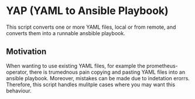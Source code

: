 # YAP (YAML to Ansible Playbook)
This script converts one or more YAML files, local or from remote, and converts them into a runnable ansbible playbook. 

## Motivation
When wanting to use existing YAML files, for example the prometheus-operator, there is trumednous pain copying
and pasting YAML files into an ansible playbook. Moreover, mistakes can be made due to indetation erorrs. Therefore, 
this script handles mulitple cases where you may want this behaviour. 

